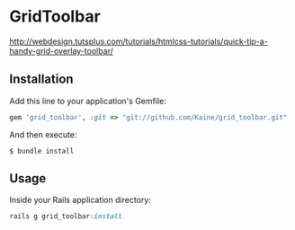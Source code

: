 # GridToolbar

http://webdesign.tutsplus.com/tutorials/htmlcss-tutorials/quick-tip-a-handy-grid-overlay-toolbar/

## Installation

Add this line to your application's Gemfile:

```ruby
gem 'grid_toolbar', :git => "git://github.com/Kaine/grid_toolbar.git" 
```

And then execute:

    $ bundle install

## Usage

Inside your Rails application directory:

```ruby
rails g grid_toolbar:install
```
